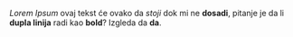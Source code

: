 _Lorem Ipsum_ ovaj tekst će ovako da *stoji* dok mi ne **dosadi**, pitanje je da li __dupla linija__ radi kao __bold__? Izgleda da **da**.  
